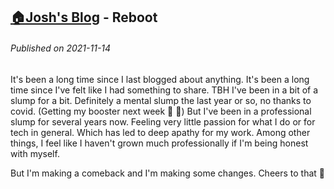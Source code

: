 <!--
post_description: Reboot: New blog, who dis.
-->
[:house:Josh's Blog](https://github.com/seajoshc) - Reboot
---

###### Published on 2021-11-14

It's been a long time since I last blogged about anything. It's been a long time since I've felt like I had something to share. TBH I've been in a bit of a slump for a bit. Definitely a mental slump the last year or so, no thanks to covid. (Getting my booster next week 🙌 💉) But I've been in a professional slump for several years now. Feeling very little passion for what I do or for tech in general. Which has led to deep apathy for my work. Among other things, I feel like I haven't grown much professionally if I'm being honest with myself.

But I'm making a comeback and I'm making some changes. Cheers to that 🍻
